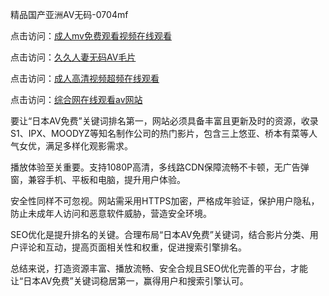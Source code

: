 精品国产亚洲AV无码-0704mf

点击访问：<a href="https://vassv.pages.dev/">成人mv免费观看视频在线观看</a>

点击访问：<a href="https://gsd-agv.pages.dev/">久久人妻无码AⅤ毛片</a>

点击访问：<a href="https://gda-c7m.pages.dev/">成人高清视频超频在线观看</a>

点击访问：<a href="https://tfda.pages.dev/">综合网在线观看av网站</a>


要让“日本AV免费”关键词排名第一，网站必须具备丰富且更新及时的资源，收录S1、IPX、MOODYZ等知名制作公司的热门影片，包含三上悠亚、桥本有菜等人气女优，满足多样化观影需求。

播放体验至关重要。支持1080P高清，多线路CDN保障流畅不卡顿，无广告弹窗，兼容手机、平板和电脑，提升用户体验。

安全性同样不可忽视。网站需采用HTTPS加密，严格成年验证，保护用户隐私，防止未成年人访问和恶意软件威胁，营造安全环境。

SEO优化是提升排名的关键。合理布局“日本AV免费”关键词，结合影片分类、用户评论和互动，提高页面相关性和权重，促进搜索引擎排名。

总结来说，打造资源丰富、播放流畅、安全合规且SEO优化完善的平台，才能让“日本AV免费”关键词稳居第一，赢得用户和搜索引擎认可。

<span style="display:none;">[Canonical link](）</span>
